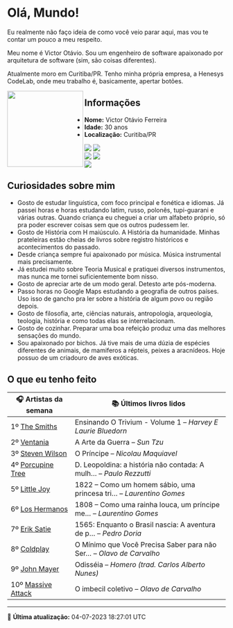 # Olá, Mundo!

Eu realmente não faço ideia de como você veio parar aqui, mas vou te contar um pouco a meu respeito.

Meu nome é Victor Otávio. Sou um engenheiro de software apaixonado por arquitetura de software (sim, são coisas diferentes).

Atualmente moro em Curitiba/PR. Tenho minha própria empresa, a Henesys CodeLab, onde meu trabalho é, basicamente, apertar botões.

<img align="left" src="https://github.com/vctrtvfrrr/vctrtvfrrr/raw/master/octocat.png" alt="" width="175" />

## Informações

- **Nome:** Victor Otávio Ferreira
- **Idade:** 30 anos
- **Localização:** Curitiba/PR

[![](https://img.shields.io/badge/LinkedIn-victorotavio-blue)](https://www.linkedin.com/in/victorotavio/) [![](https://img.shields.io/badge/Twitter-@vctrtvfrrr-blue)](https://twitter.com/vctrtvfrrr)  
[![](https://img.shields.io/badge/GitHub-vctrtvfrrr-24292e)](https://github.com/vctrtvfrrr) [![](https://img.shields.io/badge/GitLab-vctrtvfrrr-ec5d16)](https://gitlab.com/vctrtvfrrr)  
[![](https://img.shields.io/badge/Email-victor@otavioferreira.com.br-red)](mailto:victor@otavioferreira.com.br)  

## Curiosidades sobre mim

-   Gosto de estudar linguística, com foco principal e fonética e idiomas. Já passei horas e horas estudando latim, russo, polonês, tupi-guarani e várias outras. Quando criança eu cheguei a criar um alfabeto próprio, só pra poder escrever coisas sem que os outros pudessem ler.
-   Gosto de História com H maiúsculo. A História da humanidade. Minhas prateleiras estão cheias de livros sobre registro históricos e acontecimentos do passado.
-   Desde criança sempre fui apaixonado por música. Música instrumental mais precisamente.
-   Já estudei muito sobre Teoria Musical e pratiquei diversos instrumentos, mas nunca me tornei suficientemente bom nisso.
-   Gosto de apreciar arte de um modo geral. Detesto arte pós-moderna.
-   Passo horas no Google Maps estudando a geografia de outros países. Uso isso de gancho pra ler sobre a história de algum povo ou região depois.
-   Gosto de filosofia, arte, ciências naturais, antropologia, arqueologia, teologia, história e como todas elas se interrelacionam.
-   Gosto de cozinhar. Preparar uma boa refeição produz uma das melhores sensações do mundo.
-   Sou apaixonado por bichos. Já tive mais de uma dúzia de espécies diferentes de animais, de mamiferos a répteis, peixes a aracnídeos. Hoje possuo de um criadouro de aves exóticas.


## O que eu tenho feito

|                     🎧 Artistas da semana                      |                      📚 Últimos livros lidos                      |
|----------------------------------------------------------------|-------------------------------------------------------------------|
| 1º [The Smiths](https://www.last.fm/music/The+Smiths)          | Ensinando O Trivium - Volume 1	–	_Harvey E Laurie Bluedorn_         |
| 2º [Ventania](https://www.last.fm/music/Ventania)              | A Arte da Guerra	–	_Sun Tzu_                                        |
| 3º [Steven Wilson](https://www.last.fm/music/Steven+Wilson)    | O Príncipe	–	_Nicolau Maquiavel_                                    |
| 4º [Porcupine Tree](https://www.last.fm/music/Porcupine+Tree)  | D. Leopoldina: a história não contada: A mulh…	–	_Paulo Rezzutti_   |
| 5º [Little Joy](https://www.last.fm/music/Little+Joy)          | 1822 – Como um homem sábio, uma princesa tri…	–	_Laurentino Gomes_  |
| 6º [Los Hermanos](https://www.last.fm/music/Los+Hermanos)      | 1808 – Como uma rainha louca, um príncipe me…	–	_Laurentino Gomes_  |
| 7º [Erik Satie](https://www.last.fm/music/Erik+Satie)          | 1565: Enquanto o Brasil nascia: A aventura de p…	–	_Pedro Doria_    |
| 8º [Coldplay](https://www.last.fm/music/Coldplay)              | O Mínimo que Você Precisa Saber para não Ser…	–	_Olavo de Carvalho_ |
| 9º [John Mayer](https://www.last.fm/music/John+Mayer)          | Odisséia	–	_Homero (trad. Carlos Alberto Nunes)_                    |
| 10º [Massive Attack](https://www.last.fm/music/Massive+Attack) | O imbecil coletivo	–	_Olavo de Carvalho_                            |


---

🚀 **Última atualização:** 04-07-2023 18:27:01 UTC